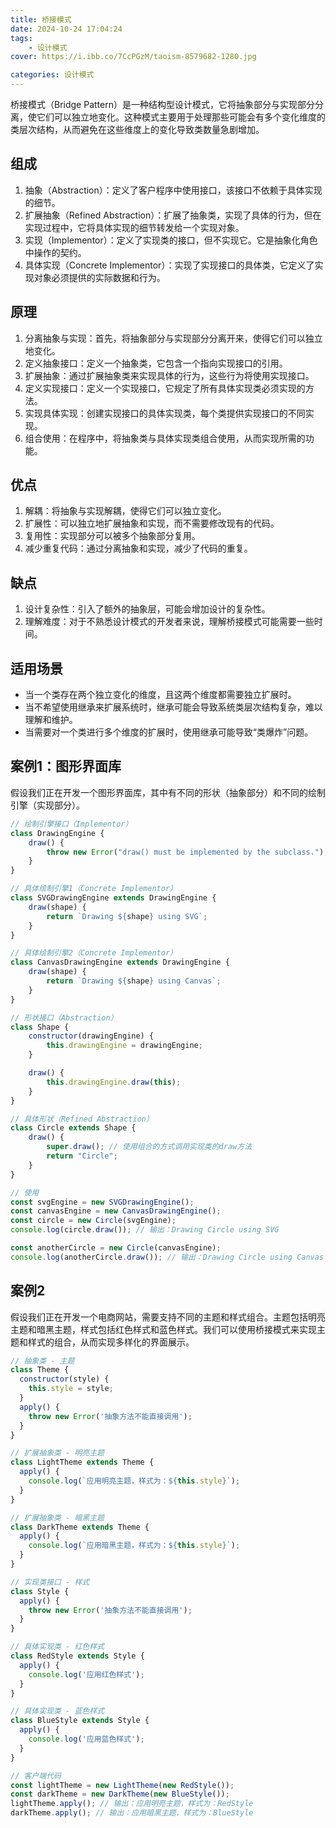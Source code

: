 ```yaml
---
title: 桥接模式
date: 2024-10-24 17:04:24
tags:
    - 设计模式
cover: https://i.ibb.co/7CcPGzM/taoism-8579682-1280.jpg

categories: 设计模式
---
```




桥接模式（Bridge Pattern）是一种结构型设计模式，它将抽象部分与实现部分分离，使它们可以独立地变化。这种模式主要用于处理那些可能会有多个变化维度的类层次结构，从而避免在这些维度上的变化导致类数量急剧增加。




## 组成
1. 抽象（Abstraction）：定义了客户程序中使用接口，该接口不依赖于具体实现的细节。
2. 扩展抽象（Refined Abstraction）：扩展了抽象类，实现了具体的行为，但在实现过程中，它将具体实现的细节转发给一个实现对象。
3. 实现（Implementor）：定义了实现类的接口，但不实现它。它是抽象化角色中操作的契约。
4. 具体实现（Concrete Implementor）：实现了实现接口的具体类，它定义了实现对象必须提供的实际数据和行为。



## 原理
1. 分离抽象与实现：首先，将抽象部分与实现部分分离开来，使得它们可以独立地变化。
2. 定义抽象接口：定义一个抽象类，它包含一个指向实现接口的引用。
3. 扩展抽象：通过扩展抽象类来实现具体的行为，这些行为将使用实现接口。
4. 定义实现接口：定义一个实现接口，它规定了所有具体实现类必须实现的方法。
5. 实现具体实现：创建实现接口的具体实现类，每个类提供实现接口的不同实现。
6. 组合使用：在程序中，将抽象类与具体实现类组合使用，从而实现所需的功能。


## 优点
1. 解耦：将抽象与实现解耦，使得它们可以独立变化。
2. 扩展性：可以独立地扩展抽象和实现，而不需要修改现有的代码。
3. 复用性：实现部分可以被多个抽象部分复用。
4. 减少重复代码：通过分离抽象和实现，减少了代码的重复。


## 缺点
1. 设计复杂性：引入了额外的抽象层，可能会增加设计的复杂性。
2. 理解难度：对于不熟悉设计模式的开发者来说，理解桥接模式可能需要一些时间。


## 适用场景
- 当一个类存在两个独立变化的维度，且这两个维度都需要独立扩展时。
- 当不希望使用继承来扩展系统时，继承可能会导致系统类层次结构复杂，难以理解和维护。
- 当需要对一个类进行多个维度的扩展时，使用继承可能导致“类爆炸”问题。



## 案例1：图形界面库

假设我们正在开发一个图形界面库，其中有不同的形状（抽象部分）和不同的绘制引擎（实现部分）。

```js
// 绘制引擎接口（Implementor）
class DrawingEngine {
    draw() {
        throw new Error("draw() must be implemented by the subclass.");
    }
}

// 具体绘制引擎1（Concrete Implementor）
class SVGDrawingEngine extends DrawingEngine {
    draw(shape) {
        return `Drawing ${shape} using SVG`;
    }
}

// 具体绘制引擎2（Concrete Implementor）
class CanvasDrawingEngine extends DrawingEngine {
    draw(shape) {
        return `Drawing ${shape} using Canvas`;
    }
}

// 形状接口（Abstraction）
class Shape {
    constructor(drawingEngine) {
        this.drawingEngine = drawingEngine;
    }

    draw() {
        this.drawingEngine.draw(this);
    }
}

// 具体形状（Refined Abstraction）
class Circle extends Shape {
    draw() {
        super.draw(); // 使用组合的方式调用实现类的draw方法
        return "Circle";
    }
}

// 使用
const svgEngine = new SVGDrawingEngine();
const canvasEngine = new CanvasDrawingEngine();
const circle = new Circle(svgEngine);
console.log(circle.draw()); // 输出：Drawing Circle using SVG

const anotherCircle = new Circle(canvasEngine);
console.log(anotherCircle.draw()); // 输出：Drawing Circle using Canvas
```



## 案例2

假设我们正在开发一个电商网站，需要支持不同的主题和样式组合。主题包括明亮主题和暗黑主题，样式包括红色样式和蓝色样式。我们可以使用桥接模式来实现主题和样式的组合，从而实现多样化的界面展示。

```js
// 抽象类 - 主题
class Theme {
  constructor(style) {
    this.style = style;
  }
  apply() {
    throw new Error('抽象方法不能直接调用');
  }
}

// 扩展抽象类 - 明亮主题
class LightTheme extends Theme {
  apply() {
    console.log(`应用明亮主题，样式为：${this.style}`);
  }
}

// 扩展抽象类 - 暗黑主题
class DarkTheme extends Theme {
  apply() {
    console.log(`应用暗黑主题，样式为：${this.style}`);
  }
}

// 实现类接口 - 样式
class Style {
  apply() {
    throw new Error('抽象方法不能直接调用');
  }
}

// 具体实现类 - 红色样式
class RedStyle extends Style {
  apply() {
    console.log('应用红色样式');
  }
}

// 具体实现类 - 蓝色样式
class BlueStyle extends Style {
  apply() {
    console.log('应用蓝色样式');
  }
}

// 客户端代码
const lightTheme = new LightTheme(new RedStyle());
const darkTheme = new DarkTheme(new BlueStyle());
lightTheme.apply(); // 输出：应用明亮主题，样式为：RedStyle
darkTheme.apply(); // 输出：应用暗黑主题，样式为：BlueStyle
```